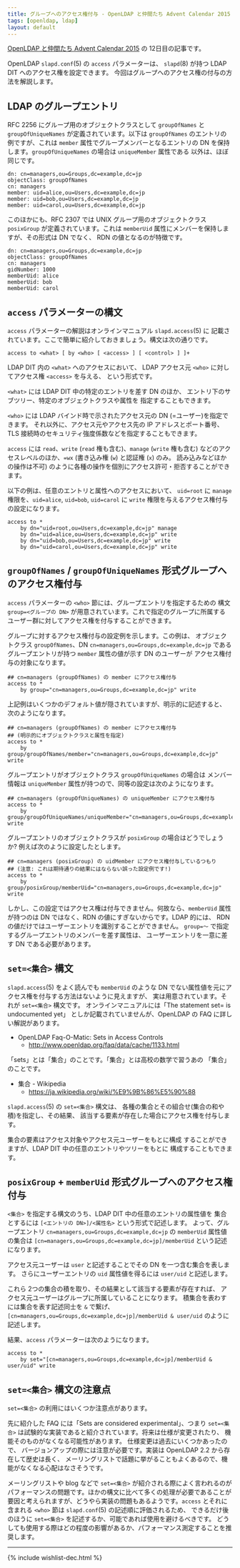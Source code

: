 ```yaml
---
title: グループへのアクセス権付与 - OpenLDAP と仲間たち Advent Calendar 2015
tags: [openldap, ldap]
layout: default
---
```


[OpenLDAP と仲間たち Advent Calendar 2015](http://qiita.com/advent-calendar/2015/openldap) の 12日目の記事です。

OpenLDAP `slapd.conf`(5) の `access` パラメーターは、
`slapd`(8) が持つ LDAP DIT へのアクセス権を設定できます。
今回はグループへのアクセス権の付与の方法を解説します。

LDAP のグループエントリ
----------------------------------------------------------------------

RFC 2256 にグループ用のオブジェクトクラスとして `groupOfNames` と
`groupOfUniqueNames` が定義されています。以下は `groupOfNames`
のエントリの例ですが、これは `member` 属性でグループメンバーとなるエントリの
DN を保持します。`groupOfUniqueNames` の場合は `uniqueMember` 属性である
以外は、ほぼ同じです。

```
dn: cn=managers,ou=Groups,dc=example,dc=jp
objectClass: groupOfNames
cn: managers
member: uid=alice,ou=Users,dc=example,dc=jp
member: uid=bob,ou=Users,dc=example,dc=jp
member: uid=carol,ou=Users,dc=example,dc=jp
```

このほかにも、RFC 2307 では UNIX グループ用のオブジェクトクラス
`posixGroup` が定義されています。これは `memberUid`
属性にメンバーを保持しますが、その形式は DN でなく、
RDN の値となるのが特徴です。

```
dn: cn=managers,ou=Groups,dc=example,dc=jp
objectClass: groupOfNames
cn: managers
gidNumber: 1000
memberUid: alice
memberUid: bob
memberUid: carol
```

`access` パラメーターの構文
----------------------------------------------------------------------

`access` パラメーターの解説はオンラインマニュアル `slapd.access`(5) に
記載されています。ここで簡単に紹介しておきましょう。構文は次の通りです。

```
access to <what> [ by <who> [ <access> ] [ <control> ] ]+
```

LDAP DIT 内の `<what>` へのアクセスにおいて、
LDAP アクセス元 `<who>` に対してアクセス権 `<access>` を与える、
という形式です。

`<what>` には LDAP DIT 中の特定のエントリを差す DN のほか、
エントリ下のサブツリー、特定のオブジェクトクラスや属性を
指定することもできます。

`<who>` には LDAP バインド時で示されたアクセス元の DN (=ユーザー)を指定できます。
それ以外に、アクセス元やアクセス先の IP アドレスとポート番号、
TLS 接続時のセキュリティ強度係数などを指定することもできます。

`access` には `read`、`write` (`read` 権も含む)、`manage` (`write` 権も含む)
などのアクセスレベルのほか、`=wx` (書き込み権 (`w`) と認証権 (`x`) のみ。
読み込みなどほかの操作は不可)
のように各種の操作を個別にアクセス許可・拒否することができます。

以下の例は、任意のエントリと属性へのアクセスにおいて、
`uid=root` に `manage` 権限を、`uid=alice`, `uid=bob`, `uid=carol` に
`write` 権限を与えるアクセス権付与の設定になります。

```
access to *
	by dn="uid=root,ou=Users,dc=example,dc=jp" manage
	by dn="uid=alice,ou=Users,dc=example,dc=jp" write
	by dn="uid=bob,ou=Users,dc=example,dc=jp" write
	by dn="uid=carol,ou=Users,dc=example,dc=jp" write
```

`groupOfNames` / `groupOfUniqueNames` 形式グループへのアクセス権付与
----------------------------------------------------------------------

`access` パラメーターの `<who>` 節には、グループエントリを指定するための
構文 `group=<グループの DN>` が用意されています。これで指定のグループに所属する
ユーザー群に対してアクセス権を付与することができます。

グループに対するアクセス権付与の設定例を示します。この例は、
オブジェクトクラス `groupOfNames`、DN `cn=managers,ou=Groups,dc=example,dc=jp`
であるグループエントリが持つ `member` 属性の値が示す DN のユーザーが
アクセス権付与の対象になります。

```
## cn=managers (groupOfNames) の member にアクセス権付与
access to *
	by group="cn=managers,ou=Groups,dc=example,dc=jp" write
```

上記例はいくつかのデフォルト値が隠されていますが、明示的に記述すると、
次のようになります。

```
## cn=managers (groupOfNames) の member にアクセス権付与
## (明示的にオブジェクトクラスと属性を指定)
access to *
	by group/groupOfNames/member="cn=managers,ou=Groups,dc=example,dc=jp" write
```

グループエントリがオブジェクトクラス `groupOfUniqueNames` の場合は
メンバー情報は `uniqueMember` 属性が持つので、同等の設定は次のようになります。

```
## cn=managers (groupOfUniqueNames) の uniqueMember にアクセス権付与
access to *
	by group/groupOfUniqueNames/uniqueMember="cn=managers,ou=Groups,dc=example,dc=jp" write
```

グループエントリのオブジェクトクラスが `posixGroup` の場合はどうでしょうか?
例えば次のように設定したとします。

```
## cn=managers (posixGroup) の uidMember にアクセス権付与しているつもり
## (注意: これは期待通りの結果にはならない誤った設定例です!)
access to *
	by group/posixGroup/memberUid="cn=managers,ou=Groups,dc=example,dc=jp" write
```

しかし、この設定ではアクセス権は付与できません。何故なら、`memberUid`
属性が持つのは DN ではなく、RDN の値にすぎないからです。LDAP 的には、
RDN の値だけではユーザーエントリを識別することができません。
`group=〜` で指定するグループエントリのメンバーを差す属性は、
ユーザーエントリを一意に差す DN である必要があります。

`set=<集合>` 構文
----------------------------------------------------------------------

`slapd.access`(5) をよく読んでも `memberUid` のような DN
でない属性値を元にアクセス権を付与する方法はないように見えますが、
実は用意されています。それが `set=<集合>` 構文です。
オンラインマニュアルには「The statement set=<pattern> is undocumented yet」
としか記載されていませんが、OpenLDAP の FAQ に詳しい解説があります。

* OpenLDAP Faq-O-Matic: Sets in Access Controls
    * <http://www.openldap.org/faq/data/cache/1133.html>

「sets」とは「集合」のことです。「集合」とは高校の数学で習うあの
「集合」のことです。

* 集合 - Wikipedia
    * <https://ja.wikipedia.org/wiki/%E9%9B%86%E5%90%88>

`slapd.access`(5) の `set=<集合>` 構文は、
各種の集合とその組合せ(集合の和や積)を指定し、その結果、
該当する要素が存在した場合にアクセス権を付与します。

集合の要素はアクセス対象やアクセス元ユーザーをもとに構成
することができますが、LDAP DIT 中の任意のエントリやツリーをもとに
構成することもできます。

`posixGroup` + `memberUid` 形式グループへのアクセス権付与
----------------------------------------------------------------------

`<集合>` を指定する構文のうち、LDAP DIT 中の任意のエントリの属性値を
集合とするには `[<エントリの DN>]/<属性名>` という形式で記述します。
よって、グループエントリ `cn=managers,ou=Groups,dc=example,dc=jp` の
`memberUid` 属性値の集合は `[cn=managers,ou=Groups,dc=example,dc=jp]/memberUid`
という記述になります。

アクセス元ユーザーは `user` と記述することでその DN を一つ含む集合を表します。
さらにユーザーエントリの `uid` 属性値を得るには `user/uid` と記述します。

これら 2つの集合の積を取り、その結果として該当する要素が存在すれば、
アクセス元ユーザーはグループに所属していることになります。
積集合を表わすには集合を表す記述同士を `&` で繋げ、
`[cn=managers,ou=Groups,dc=example,dc=jp]/memberUid & user/uid` のように記述します。

結果、`access` パラメーターは次のようになります。

```
access to *
	by set="[cn=managers,ou=Groups,dc=example,dc=jp]/memberUid & user/uid" write
```

`set=<集合>` 構文の注意点
----------------------------------------------------------------------

`set=<集合>` の利用にはいくつか注意点があります。

先に紹介した FAQ には「Sets are considered experimental」、つまり `set=<集合>`
は試験的な実装であると紹介されています。将来は仕様が変更されたり、
機能そのものがなくなる可能性があります。 仕様変更は過去にいくつかあったので、
バージョンアップの際には注意が必要です。実装は OpenLDAP 2.2 から存在して歴史は長く、
メーリングリストで話題に挙がることもよくあるので、機能がなくなる心配はなさそうです。

メーリングリストや blog などで `set=<集合>` が紹介される際によく言われるのが
パフォーマンスの問題です。ほかの構文に比べて多くの処理が必要であることが
要因と考えられますが、どうやら実装の問題もあるようです。`access` とそれに
含まれる `<who>` 節は `slapd.conf`(5) の記述順に評価されるため、
できるだけ後のほうに `set=<集合>` を記述するか、可能であれば使用を避けるべきです。
どうしても使用する際はどの程度の影響があるか、パフォーマンス測定することを推奨します。

* * *

{% include wishlist-dec.html %}
